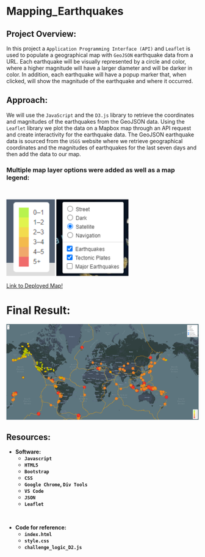 # Mapping_Earthquakes

## Project Overview:

In this project a `Application Programming Interface (API)` and `Leaflet` is used to populate a geographical map with `GeoJSON` earthquake data from a URL. Each earthquake will be visually represented by a circle and color, where a higher magnitude will have a larger diameter and will be darker in color. In addition, each earthquake will have a popup marker that, when clicked, will show the magnitude of the earthquake and where it occurred.

## Approach: 

We will use the `JavaScript` and the `D3.js` library to retrieve the coordinates and magnitudes of the earthquakes from the GeoJSON data. Using the `Leaflet` library we plot the data on a Mapbox map through an API request and create interactivity for the earthquake data. The GeoJSON earthquake data is sourced from the `USGS` website where we retrieve geographical coordinates and the magnitudes of earthquakes for the last seven days and then add the data to our map.

### Multiple map layer options were added as well as a map legend:

<br>

<p align=left>
<img src=Images/legend.png height=200> <img src=Images/map_filter.png height=200>

<br>

[Link to Deployed Map!](https://brotherscodes.github.io/Mapping_Earthquakes/)

<b/>

# Final Result:

<p align=center>
<img src=Images/final_result.png>

## Resources:

- Software:
    - `Javascript`
    - `HTML5`
    - `Bootstrap`
    - `CSS`
    - `Google Chrome`, `Div Tools`
    - `VS Code`
    - `JSON`
    - `Leaflet`

<br>

- Code for reference:
    - `index.html`
    - `style.css`
    - `challenge_logic_D2.js`

<br>